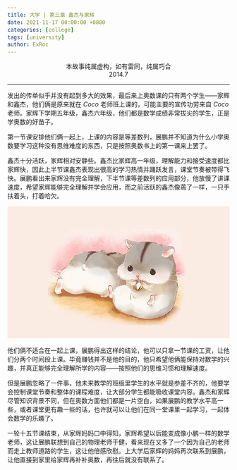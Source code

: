 ```yaml
---
title: 大学 | 第三章 鑫杰与家辉
date: 2021-11-17 00:00:00 +0800
categories: [college]
tags: [university]
author: ExRoc
---
```


<center>本故事纯属虚构，如有雷同，纯属巧合</center>
<center>2014.7</center>

----

发出的传单似乎并没有起到多大的效果，最后来上奥数课的只有两个学生——家辉和鑫杰，他们俩是原来就在 $Coco$ 老师班上课的，可能主要的宣传功劳来自 $Coco$ 老师。家辉下学期五年级，鑫杰六年级，他们都是数学成绩非常拔尖的学生，正是学奥数的好苗子。

第一节课安排他们俩一起上，上课的内容是等差数列，展鹏并不知道为什么小学奥数要学习这种没有思维难度的东西，只是按照奥数书上的第一课来上罢了。

鑫杰十分活跃，家辉相对安静些。鑫杰比家辉高一年级，理解能力和接受速度都比家辉快，因此上半节课鑫杰表现出很高的学习热情并踊跃发言，课堂节奏被带得飞快。展鹏看出来家辉没有完全理解，下半节课等差数列的应用部分，他放慢了讲课速度，希望家辉能够完全理解并学会应用，而之前活跃的鑫杰像蔫了一样，一只手扶着头，打着哈欠。

![奥数](/assets/img/posts/college/Jiahui_Xinjie.jpg)

他们俩不适合在一起上课，展鹏得出这样的结论，他可以只拿一节课的工资，让他们分两个时间段上课。毕竟赚钱并不是他的目的，他只希望他俩能保持对数学的兴趣，并真正能够完全理解所学的内容——按照他们的思维习惯和理解速度。

但是展鹏忽略了一件事，他未来教学的班级里学生的水平就是参差不齐的，他要学会控制课堂节奏和整体的课程难度，让大部分学生都能吸收课堂内容。鑫杰和家辉尽管知识背景不同，但在奥数方面他们都是一片空白，如果展鹏的教学水平高一些，或者课堂更有趣一些的话，也许就可以让他们在同一堂课里一起学习，一起体会数学的乐趣了。

一轮十五节课结束，从家辉妈妈口中得知，家辉希望以后能变成像小鹏一样的数学老师，这让展鹏联想到自己的物理老师于健，看来现在又多了一个因为自己的老师而走上教师道路的学生，这让他倍感欣慰。上大学后家辉的妈妈再次联系到展鹏，让他直接到家里给家辉再补补奥数，再往后就没有联系了。
